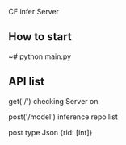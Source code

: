 CF infer Server

## How to start 
~# python main.py

## API list
get('/')
checking Server on

post('/model')
inference repo list

post type Json
{rid: [int]}
